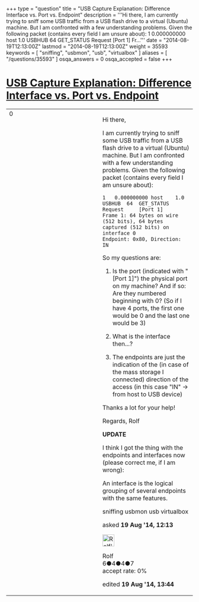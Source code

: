 +++
type = "question"
title = "USB Capture Explanation: Difference Interface vs. Port vs. Endpoint"
description = '''Hi there, I am currently trying to sniff some USB traffic from a USB flash drive to a virtual (Ubuntu) machine. But I am confronted with a few understanding problems. Given the following packet (contains every field I am unsure about):  1 0.000000000 host 1.0 USBHUB 64 GET_STATUS Request [Port 1] Fr...'''
date = "2014-08-19T12:13:00Z"
lastmod = "2014-08-19T12:13:00Z"
weight = 35593
keywords = [ "sniffing", "usbmon", "usb", "virtualbox" ]
aliases = [ "/questions/35593" ]
osqa_answers = 0
osqa_accepted = false
+++

<div class="headNormal">

# [USB Capture Explanation: Difference Interface vs. Port vs. Endpoint](/questions/35593/usb-capture-explanation-difference-interface-vs-port-vs-endpoint)

</div>

<div id="main-body">

<div id="askform">

<table id="question-table" style="width:100%;"><colgroup><col style="width: 50%" /><col style="width: 50%" /></colgroup><tbody><tr class="odd"><td style="width: 30px; vertical-align: top"><div class="vote-buttons"><span id="post-35593-upvote" class="ajax-command post-vote up" rel="nofollow" title="I like this post (click again to cancel)"> </span><div id="post-35593-score" class="post-score" title="current number of votes">0</div><span id="post-35593-downvote" class="ajax-command post-vote down" rel="nofollow" title="I dont like this post (click again to cancel)"> </span> <span id="favorite-mark" class="ajax-command favorite-mark" rel="nofollow" title="mark/unmark this question as favorite (click again to cancel)"> </span><div id="favorite-count" class="favorite-count"></div></div></td><td><div id="item-right"><div class="question-body"><p>Hi there,</p><p>I am currently trying to sniff some USB traffic from a USB flash drive to a virtual (Ubuntu) machine. But I am confronted with a few understanding problems. Given the following packet (contains every field I am unsure about):</p><pre><code>1   0.000000000 host    1.0 USBHUB  64  GET_STATUS Request     [Port 1]
Frame 1: 64 bytes on wire (512 bits), 64 bytes captured (512 bits) on interface 0
Endpoint: 0x80, Direction: IN</code></pre><p>So my questions are:</p><ol><li><p>Is the port (indicated with "[Port 1]") the physical port on my machine? And if so: Are they numbered beginning with 0? (So if I have 4 ports, the first one would be 0 and the last one would be 3)</p></li><li><p>What is the interface then...?</p></li><li><p>The endpoints are just the indication of the (in case of the mass storage I connected) direction of the access (in this case "IN" -&gt; from host to USB device)</p></li></ol><p>Thanks a lot for your help!</p><p>Regards, Rolf</p><p><strong>UPDATE</strong></p><p>I think I got the thing with the endpoints and interfaces now (please correct me, if I am wrong):</p><p>An interface is the logical grouping of several endpoints with the same features.</p></div><div id="question-tags" class="tags-container tags"><span class="post-tag tag-link-sniffing" rel="tag" title="see questions tagged &#39;sniffing&#39;">sniffing</span> <span class="post-tag tag-link-usbmon" rel="tag" title="see questions tagged &#39;usbmon&#39;">usbmon</span> <span class="post-tag tag-link-usb" rel="tag" title="see questions tagged &#39;usb&#39;">usb</span> <span class="post-tag tag-link-virtualbox" rel="tag" title="see questions tagged &#39;virtualbox&#39;">virtualbox</span></div><div id="question-controls" class="post-controls"></div><div class="post-update-info-container"><div class="post-update-info post-update-info-user"><p>asked <strong>19 Aug '14, 12:13</strong></p><img src="https://secure.gravatar.com/avatar/ed42d94d476f543682fea8aab051d515?s=32&amp;d=identicon&amp;r=g" class="gravatar" width="32" height="32" alt="Rolf&#39;s gravatar image" /><p><span>Rolf</span><br />
<span class="score" title="6 reputation points">6</span><span title="4 badges"><span class="badge1">●</span><span class="badgecount">4</span></span><span title="4 badges"><span class="silver">●</span><span class="badgecount">4</span></span><span title="7 badges"><span class="bronze">●</span><span class="badgecount">7</span></span><br />
<span class="accept_rate" title="Rate of the user&#39;s accepted answers">accept rate:</span> <span title="Rolf has no accepted answers">0%</span></p></div><div class="post-update-info post-update-info-edited"><p><span> edited <strong>19 Aug '14, 13:44</strong> </span></p></div></div><div id="comments-container-35593" class="comments-container"></div><div id="comment-tools-35593" class="comment-tools"></div><div class="clear"></div><div id="comment-35593-form-container" class="comment-form-container"></div><div class="clear"></div></div></td></tr></tbody></table>

</div>

</div>

